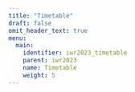 ```yaml
---
title: "Timetable"
draft: false
omit_header_text: true
menu:
  main:
    identifier: iwr2023_timetable
    parent: iwr2023
    name: Timetable
    weight: 5
---
```




